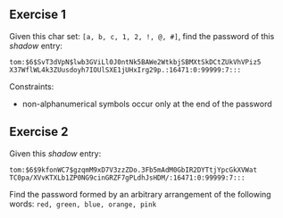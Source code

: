 ## Exercise 1
Given this char set: `[a, b, c, 1, 2, !, @, #]`, find the password of this _shadow_ entry:
```
tom:$6$SvT3dVpN$lwb3GViLl0J0ntNk5BAWe2WtkbjSBMXtSkDCtZUkVhVPiz5
X37WflWL4k3ZUusdoyh7IOUlSXE1jUHxIrg29p.:16471:0:99999:7:::
```

Constraints:
- non-alphanumerical symbols occur only at the end of the password

## Exercise 2
Given this _shadow_ entry:
```
tom:$6$9kfonWC7$gzqmM9xD7V3zzZDo.3Fb5mAdM0GbIR2DYTtjYpcGkXVWat
TC0pa/XVvKTXLb1ZP0NG9cinGRZF7gPLdhJsHDM/:16471:0:99999:7:::
```
Find the password formed by an arbitrary arrangement of the following words: `red, green, blue, orange, pink`
